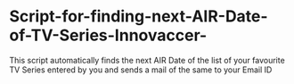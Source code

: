 # Script-for-finding-next-AIR-Date-of-TV-Series-Innovaccer-
This script automatically finds the next AIR Date of the list of your favourite TV Series entered by you and sends a mail of the same to your Email ID
